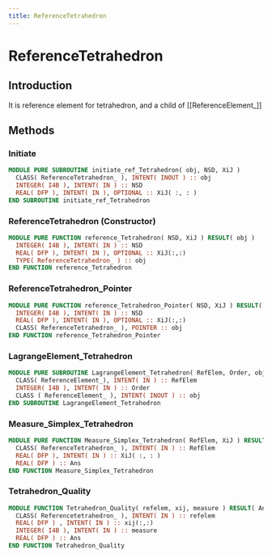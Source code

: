 ```yaml
---
title: ReferenceTetrahedron
---
```


# ReferenceTetrahedron

## Introduction

It is reference element for tetrahedron, and a child of [[ReferenceElement_]]

## Methods

### Initiate

```fortran
MODULE PURE SUBROUTINE initiate_ref_Tetrahedron( obj, NSD, XiJ )
  CLASS( ReferenceTetrahedron_ ), INTENT( INOUT ) :: obj
  INTEGER( I4B ), INTENT( IN ) :: NSD
  REAL( DFP ), INTENT( IN ), OPTIONAL :: XiJ( :, : )
END SUBROUTINE initiate_ref_Tetrahedron
```

### ReferenceTetrahedron (Constructor)

```fortran
MODULE PURE FUNCTION reference_Tetrahedron( NSD, XiJ ) RESULT( obj )
  INTEGER( I4B ), INTENT( IN ) :: NSD
  REAL( DFP ), INTENT( IN ), OPTIONAL :: XiJ(:,:)
  TYPE( ReferenceTetrahedron_ ) :: obj
END FUNCTION reference_Tetrahedron
```

### ReferenceTetrahedron_Pointer

```fortran
MODULE PURE FUNCTION reference_Tetrahedron_Pointer( NSD, XiJ ) RESULT( obj )
  INTEGER( I4B ), INTENT( IN ) :: NSD
  REAL( DFP ), INTENT( IN ), OPTIONAL :: XiJ(:,:)
  CLASS( ReferenceTetrahedron_ ), POINTER :: obj
END FUNCTION reference_Tetrahedron_Pointer
```

### LagrangeElement_Tetrahedron

```fortran
MODULE PURE SUBROUTINE LagrangeElement_Tetrahedron( RefElem, Order, obj )
  CLASS( ReferenceElement_), INTENT( IN ) :: RefElem
  INTEGER( I4B ), INTENT( IN ) :: Order
  CLASS ( ReferenceElement_ ), INTENT( INOUT ) :: obj
END SUBROUTINE LagrangeElement_Tetrahedron
```

### Measure_Simplex_Tetrahedron

```fortran
MODULE PURE FUNCTION Measure_Simplex_Tetrahedron( RefElem, XiJ ) RESULT( Ans )
  CLASS( ReferenceTetrahedron_ ), INTENT( IN ) :: RefElem
  REAL( DFP ), INTENT( IN ) :: XiJ( :, : )
  REAL( DFP ) :: Ans
END FUNCTION Measure_Simplex_Tetrahedron
```

### Tetrahedron_Quality

```fortran
MODULE FUNCTION Tetrahedron_Quality( refelem, xij, measure ) RESULT( Ans )
  CLASS( Referencetetrahedron_ ), INTENT( IN ) :: refelem
  REAL( DFP ) , INTENT( IN ) :: xij(:,:)
  INTEGER( I4B ), INTENT( IN ) :: measure
  REAL( DFP ) :: Ans
END FUNCTION Tetrahedron_Quality
```
